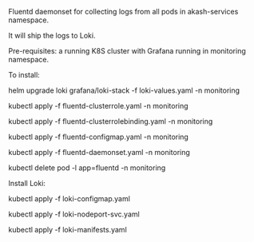 Fluentd daemonset for collecting logs from all pods in akash-services namespace.

It will ship the logs to Loki.

Pre-requisites: a running K8S cluster with Grafana running in monitoring namespace.

To install:

helm upgrade loki grafana/loki-stack -f loki-values.yaml -n monitoring

kubectl apply -f fluentd-clusterrole.yaml -n monitoring

kubectl apply -f fluentd-clusterrolebinding.yaml -n monitoring

kubectl apply -f fluentd-configmap.yaml -n monitoring

kubectl apply -f fluentd-daemonset.yaml -n monitoring

kubectl delete pod -l app=fluentd -n monitoring

Install Loki:

kubectl apply -f loki-configmap.yaml

kubectl apply -f loki-nodeport-svc.yaml

kubectl apply -f loki-manifests.yaml
